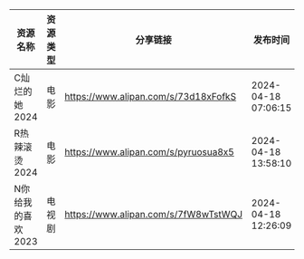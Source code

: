 | 资源名称        | 资源类型 | 分享链接                                 | 发布时间                |
| ----------- | ---- | ------------------------------------ | ------------------- |
| C灿烂的她2024   | 电影   | https://www.alipan.com/s/73d18xFofkS | 2024-04-18 07:06:15 |
| R热辣滚烫2024   | 电影   | https://www.alipan.com/s/pyruosua8x5 | 2024-04-18 13:58:10 |
| N你给我的喜欢2023 | 电视剧  | https://www.alipan.com/s/7fW8wTstWQJ | 2024-04-18 12:26:09 |
